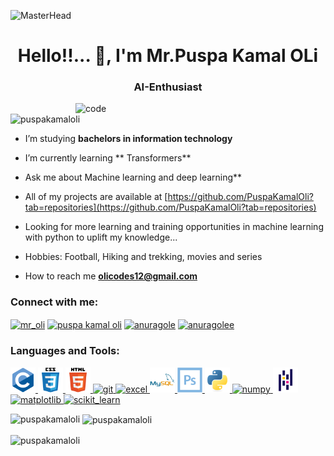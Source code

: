![MasterHead](https://www.softwareone.com/-/media/global/social-media-and-blog/hero/implementing-artificial-intelligence-part-1-hero.jpg?rev=56ebf75efd06466786861433a1cae008&sc_lang=en-be&hash=705D747C1F39E295D2BFB19901067B5B)
<h1 align="center">Hello!!... 👋, I'm Mr.Puspa Kamal OLi</h1>
<h3 align="center">
AI-Enthusiast
</h3>
<img
  align="right"
  src="https://camo.githubusercontent.com/5ddf73ad3a205111cf8c686f687fc216c2946a75005718c8da5b837ad9de78c9/68747470733a2f2f7468756d62732e6766796361742e636f6d2f4576696c4e657874446576696c666973682d736d616c6c2e676966"
  alt="code"
  width="400"
/>

<p align="left">
  <img
    src="https://komarev.com/ghpvc/?username=puspakamaloli&label=Profile%20views&color=0e75b6&style=flat"
    alt="puspakamaloli"
  />
</p>

- I’m studying **bachelors in information technology** 
- I’m currently learning
** Transformers** 
- Ask me about Machine learning and deep learning**
- All of my projects are available at [https://github.com/PuspaKamalOli?tab=repositories](https://github.com/PuspaKamalOli?tab=repositories)

- Looking for more learning and training opportunities in machine learning with
python to uplift my knowledge... 
- Hobbies: Football, Hiking and trekking,
movies and series 
- How to reach me **olicodes12@gmail.com**

<h3 align="left">Connect with me:</h3>
<p align="left">
  <a href="https://twitter.com/mr_oli12" target="blank"
    ><img
      align="center"
      src="https://raw.githubusercontent.com/rahuldkjain/github-profile-readme-generator/master/src/images/icons/Social/twitter.svg"
      alt="mr_oli"
      height="30"
      width="40"
  /></a>
  <a
    href="https://www.linkedin.com/in/puspa-kamal-oli-a7a0b9227/?lipi=urn%3Ali%3Apage%3Ad_flagship3_feed%3BKz8r5CJrQt%2BE%2FlgSMPL0Fw%3D%3D"
    target="blank"
    ><img
      align="center"
      src="https://raw.githubusercontent.com/rahuldkjain/github-profile-readme-generator/master/src/images/icons/Social/linked-in-alt.svg"
      alt="puspa kamal oli"
      height="30"
      width="40"
  /></a>
  <a
    href="https://www.facebook.com/profile.php?id=100055777807875"
    target="blank"
    ><img
      align="center"
      src="https://raw.githubusercontent.com/rahuldkjain/github-profile-readme-generator/master/src/images/icons/Social/facebook.svg"
      alt="anuragole"
      height="30"
      width="40"
  /></a>
  <a href="https://instagram.com/anuragolee" target="blank"
    ><img
      align="center"
      src="https://raw.githubusercontent.com/rahuldkjain/github-profile-readme-generator/master/src/images/icons/Social/instagram.svg"
      alt="anuragolee"
      height="30"
      width="40"
  /></a>
</p>

<h3 align="left">Languages and Tools:</h3>
<p align="left">
  <a href="https://www.cprogramming.com/" target="_blank" rel="noreferrer">
    <img
      src="https://raw.githubusercontent.com/devicons/devicon/master/icons/c/c-original.svg"
      alt="c"
      width="40"
      height="40"
    />
  </a>
  <a href="https://www.w3schools.com/css/" target="_blank" rel="noreferrer">
    <img
      src="https://raw.githubusercontent.com/devicons/devicon/master/icons/css3/css3-original-wordmark.svg"
      alt="css3"
      width="40"
      height="40"
    />
  </a>
  <a href="https://www.w3.org/html/" target="_blank" rel="noreferrer">
    <img
      src="https://raw.githubusercontent.com/devicons/devicon/master/icons/html5/html5-original-wordmark.svg"
      alt="html5"
      width="40"
      height="40"
    />
  </a>
  <a href="https://git-scm.com" target="_blank" rel="noreferrer">
    <img
      src="https://upload.wikimedia.org/wikipedia/commons/thumb/e/e0/Git-logo.svg/1024px-Git-logo.svg.png"
      alt="git"
      width="40"
      height="40"
    />
  </a>
  <a href="https://www.microsoft.com/en-us/microsoft-365/excel" target="_blank" rel="noreferrer">
    <img
      src="https://www.versionmuseum.com/images/applications/microsoft-excel/microsoft-excel%5E2016%5Eexcel-logo-new.png"
      alt="excel"
      width="40"
      height="40"
    />
  </a>
  <a href="https://www.mysql.com/" target="_blank" rel="noreferrer">
    <img
      src="https://raw.githubusercontent.com/devicons/devicon/master/icons/mysql/mysql-original-wordmark.svg"
      alt="mysql"
      width="40"
      height="40"
    />
  </a>

  <a href="https://www.photoshop.com/en" target="_blank" rel="noreferrer">
    <img
      src="https://raw.githubusercontent.com/devicons/devicon/master/icons/photoshop/photoshop-line.svg"
      alt="photoshop"
      width="40"
      height="40"
    />
  </a>
  <a href="https://www.python.org" target="_blank" rel="noreferrer">
    <img
      src="https://raw.githubusercontent.com/devicons/devicon/master/icons/python/python-original.svg"
      alt="python"
      width="40"
      height="40"
    />
  </a>
  <a href="https://numpy.org" target="_blank" rel="noreferrer">
    <img
      src="https://upload.wikimedia.org/wikipedia/commons/thumb/3/31/NumPy_logo_2020.svg/2560px-NumPy_logo_2020.svg.png"
      alt="numpy"
      width="40"
      height="40"
    />
  </a>
  <a href="https://pandas.pydata.org/" target="_blank" rel="noreferrer">
    <img
      src="https://raw.githubusercontent.com/devicons/devicon/2ae2a900d2f041da66e950e4d48052658d850630/icons/pandas/pandas-original.svg"
      alt="pandas"
      width="40"
      height="40"
    />
  </a>

  <a href="https://matplotlib.org" target="_blank" rel="noreferrer">
    <img
      src="https://miro.medium.com/max/805/1*aUSZsGFCMPNYCkQygs4aGQ.jpeg"
      alt="matplotlib"
      width="40"
      height="40"
    />
  </a>

  <a href="https://scikit-learn.org/" target="_blank" rel="noreferrer">
    <img
      src="https://upload.wikimedia.org/wikipedia/commons/0/05/Scikit_learn_logo_small.svg"
      alt="scikit_learn"
      width="40"
      height="40"
    />
  </a>
</p>

<p>
  <img
    align="left"
    src="https://github-readme-stats.vercel.app/api/top-langs?username=puspakamaloli&show_icons=true&locale=en&layout=compact"
    alt="puspakamaloli"
  />
</p>

<p>
  &nbsp;<img
    align="center"
    src="https://github-readme-stats.vercel.app/api?username=puspakamaloli&show_icons=true&locale=en"
    alt="puspakamaloli"
  />
</p>

<p>
  <img
    align="center"
    src="https://github-readme-streak-stats.herokuapp.com/?user=puspakamaloli&"
    alt="puspakamaloli"
  />
</p>
